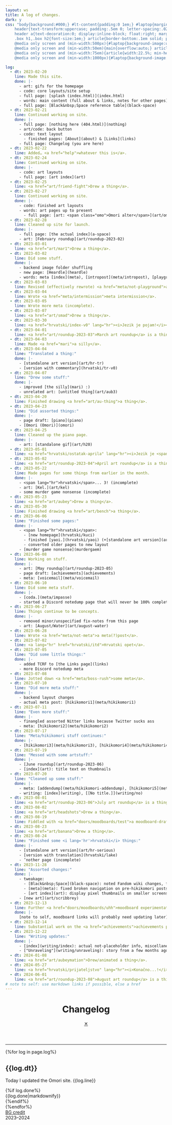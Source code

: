 ```yaml
---
layout: ws
title: A log of changes.
dark: y
css: "body{background:#000;} #lt-content{padding:0 1em;} #laptop{margin:1em auto; border:.5em #000 solid; box-shadow:0 0 0 .15em #808080; background:url(assets/img/bg-wall-500.png) no-repeat fixed center; background-size:cover;} hr{border:0; height:.1em; background:#fff; margin:0 -1em;} .box{margin:1em;} #bar{background:#bfbfbf; border-top:.1em #efefef solid; font-family:monospace; text-transform:uppercase;} .lt-box{display:inline-block; margin:.25em; padding:.25em .5em; border:.1em #808080 solid;} #bar a{text-decoration:none; font-weight:bold;} #bar a:focus,#bar a:hover,#bar a:active{color:initial; background:#808080; border-color:#404040;} .lt-box:last-child{float:right; cursor:default; border-color:#dfdfdf;}
	header{text-transform:uppercase; padding:.5em 0; letter-spacing:.025em;}
	header a{text-decoration:0; display:inline-block; float:right; margin-top:-1.5em; margin-right:-.75em; padding:0 .35em; border:.1em #fff solid;} header a:hover,header a:focus,header a:active{color:red; border-color:inherit; background:#fff;}
	.box h1,.box h2{font-size:1em;} article{border-bottom:.1em solid; padding:.5em 0;} article:last-of-type{border:0;} .box h2{color:inherit;} p span{display:inline-block;} .done{font-size:.85em; margin-top:-1em;} .box li>ul{margin-bottom:0;}
	@media only screen and (min-width:500px){#laptop{background-image:url(assets/img/bg-wall-1000.png);}}
	@media only screen and (min-width:50em){main{overflow:auto;} article{width:47.5%; float:left; margin-right:2.5%;} @supports (display:flex){main{display:flex; flex-wrap:wrap;} article{margin:0;}  article:nth-child(odd){margin-right:2.5%;} article:nth-child(even){margin-left:2.5%;}}}
	@media only screen and (min-width:75em){article{width:22.5%; min-height:20em;} /*https://stackoverflow.com/questions/4844456/is-it-possible-to-select-the-last-n-items-with-nth-child*/ article:nth-last-child(-n+4){border-bottom:0;} @supports (display:flex){article{min-height:auto; width:23.5%;} article:nth-child(odd){margin-right:0;} article:nth-child(even){margin-left:0;} article{margin-right:1.5% !important;}}
	@media only screen and (min-width:1000px){#laptop{background-image:url(assets/img/bg-wall-2000.png); max-width:1500px;}"

log:
  - dt: 2023-02-20
    line: Made this site.
    done: |-
      - art: gifs for the homepage
      - code: core layouts/site setup
      - full page: [splash (index.html)](index.html)
      - words: main content (full about & links, notes for other pages)
      - full page: [Black&nbsp;Space reference table](black-space)
  - dt: 2023-02-21
    line: Continued working on site.
    done: |-
      - full page: [nothing here (404.html)](nothing)
      - art/code: back button
      - code: text layout
        - finished pages: [About](about) & [Links](links)
      - full page: Changelog (you are here)
  - dt: 2023-02-22
    line: Added… <a href="help">whatever this is</a>.
  - dt: 2023-02-24
    line: Continued working on site.
    done: |-
      - code: art layouts
      - full page: [art index](art)
  - dt: 2023-02-25
    line: <a href="art/friend-fight">Drew a thing</a>.
  - dt: 2023-02-27
    line: Continued working on site.
    done: |-
      - code: finished art layouts
      - words: art pages up to present
        - full page: [art: <span class="omo">Omori alter</span>](art/omori-alter)
  - dt: 2023-02-28
    line: Cleaned up site for launch.
    done: |-
      - full page: [the actual index](a-space)
      - art: [February roundup](art/roundup-2023-02)
  - dt: 2023-03-01
    line: <a href="art/mar1">Drew a thing</a>.
  - dt: 2023-03-02
    line: Did some stuff.
    done: |-
      - backend image folder shuffling
      - new page: [Heardle](heardle)
      - words: meta [index](meta), [intropost](meta/intropost), [playground](meta/playground), [not-playground](meta/not-playground)
  - dt: 2023-03-03
    line: Revised (effectively rewrote) <a href="meta/not-playground">a post from yesterday</a>.
  - dt: 2023-03-04
    line: Wrote <a href="meta/intermission">meta intermission</a>.
  - dt: 2023-03-05
    line: Wrote more meta (incomplete).
  - dt: 2023-03-07
    line: <a href="art/smad">Drew a thing</a>.
  - dt: 2023-03-30
    line: <a href="hrvatski/index-v0" lang="hr"><i>Jezik je pojam!</i></a>
  - dt: 2023-04-01
    line: <a href="art/roundup-2023-03">March art roundup</a> is a thing.
  - dt: 2023-04-03
    line: Made <a href="mari">a silly</a>.
  - dt: 2023-04-04
    line: "Translated a thing:"
    done: |-
      - [standalone art version](art/hr-tr)
      - [version with commentary](hrvatski/tr-v0)
  - dt: 2023-04-07
    line: "Drew some stuff:"
    done: |-
      - improved [the silly](mari) :)
      - unrelated art: [untitled thing](art/aub3)
  - dt: 2023-04-20
    line: Finished drawing <a href="art/au-thing">a thing</a>.
  - dt: 2023-04-23
    line: "Did assorted things:"
    done: |-
      - page draft: [piano](piano)
      - [Omori (Omori)](omori)
  - dt: 2023-04-25
    line: Cleaned up the piano page.
    done: |-
      - art: [standalone gif](art/h20)
  - dt: 2023-05-01
    line: <a href="hrvatski/ostatak-aprila" lang="hr"><i>Jezik je <span lang="en">(still)</span> pojam!</i></a>
  - dt: 2023-05-02
    line: <a href="art/roundup-2023-04">April art roundup</a> is a thing.
  - dt: 2023-05-22
    line: Made pages for some things from earlier in the month.
    done: |-
      - <span lang="hr">hrvatski</span>... 3! (incomplete)
      - art: [Kel.](art/kel)
      - some murder game nonsense (incomplete)
  - dt: 2023-05-23
    line: <a href="art/aubey">Drew a thing</a>.
  - dt: 2023-05-30
    line: Finished drawing <a href="art/bench">a thing</a>.
  - dt: 2023-06-06
    line: "Finished some pages:"
    done: |-
      - <span lang="hr">hrvatski</span>:
        - [new homepage](hrvatski/kuci)
        - finished [yaoi.](hrvatski/yaoi) (+[standalone art version](art/hr-yaoi))
        - converted older pages to new layout
      - [murder game nonsense](murdergaem)
  - dt: 2023-06-08
    line: Working on stuff.
    done: |-
      - art: [May roundup](art/roundup-2023-05)
      - page draft: [achievements](achievements)
      - meta: [voicemail](meta/voicemail)
  - dt: 2023-06-10
    line: Did some meta stuff.
    done: |-
      - [coda.](meta/impasse)
      - started a Discord notedump page that will never be 100% complete
  - dt: 2023-06-27
    line: Things continue to be concepts.
    done: |-
      - removed minor/unspecified fix-notes from this page
      - art: [August/Water](art/august-water)
  - dt: 2023-06-28
    line: Wrote <a href="meta/not-meta">a meta(?)post</a>.
  - dt: 2023-07-02
    line: <a lang="hr" href="hrvatski/itd">Hrvatski opet</a>.
  - dt: 2023-07-05
    line: "Did some little things:"
    done: |-
      - added TCRF to [the Links page](links)
      - more Discord notedump meta
  - dt: 2023-07-08
    line: Jotted down <a href="meta/boss-rush">some meta</a>.
  - dt: 2023-07-10
    line: "Did more meta stuff:"
    done: |-
      - backend layout changes
      - actual meta post: [hikikomori1](meta/hikikomori1)
  - dt: 2023-07-11
    line: "Even more stuff:"
    done: |-
      - finangled assorted Nitter links because Twitter sucks ass
      - meta: [hikikomori2](meta/hikikomori2)
  - dt: 2023-07-17
    line: "Meta/hikikomori stuff continues:"
    done: |-
      - [hikikomori3](meta/hikikomori3), [hikikomori4](meta/hikikomori4)
  - dt: 2023-07-19
    line: "Messed with some artstuff:"
    done: |-
      - [June roundup](art/roundup-2023-06)
      - [index](art): title text on thumbnails
  - dt: 2023-07-20
    line: "Cleaned up some stuff:"
    done: |-
      - meta: [addendump](meta/hikikomori-addendump), [hikikomori5](meta/hikikomori5)
      - writing: [index](writing), [[No title.]](writing/no)
  - dt: 2023-08-01
    line: <a href="art/roundup-2023-06">July art roundup</a> is a thing.
  - dt: 2023-08-02
    line: <a href="art/headshots">Drew a thing</a>.
  - dt: 2023-08-19
    line: Fiddled with <a href="doors/moodboards/test">a moodboard-draft</a>.
  - dt: 2023-08-23
    line: <a href="art/banana">Drew a thing</a>.
  - dt: 2023-08-24
    line: "Finished some <i lang='hr'>hrvatski</i> things:"
    done: |-
      - [standalone art version](art/hr-serious)
      - [version with translation](hrvatski/lake)
      - ’nother page (incomplete)
  - dt: 2023-11-28
    line: "Assorted changes:"
    done: |-
      - tweakage:
        - [Black&nbsp;Space](black-space): noted Fandom wiki changes, fixed broken images
        - [meta](meta): fixed broken navigation on pre-hikikomori posts
        - [art index](art): display pixel thumbnails on smaller screens
      - [new art](art/scribbrey)
  - dt: 2023-12-13
    line: Further <a href="doors/moodboards/uhh">moodboard experimentation</a>.
    done: |-
      [note to self, moodboard links will probably need updating later]
  - dt: 2023-12-14
    line: Substantial work on the <a href="achievements">achievements page</a> (still unfinished).
  - dt: 2023-12-22
    line: "Writing updates:"
    done: |-
      - [index](writing/index): actual not-placeholder info, miscellaneous tweakage
      - ["Unraveling"](writing/unraveling): story from a few months ago
  - dt: 2024-01-08
    line: <a href="art/aubeymation">Drew/animated a thing</a>.
  - dt: 2024-05-27
    line: <a href="hrvatski/prijateljstvo" lang="hr"><i>Konačno...!</i></a>
  - dt: 2024-06-01
    line: <a href="art/roundup-2023-08">August art roundup</a> is a thing.
# note to self: use markdown links if possible, else a href
---
```

<div id="lt-content"><div id="laptop">
	<div class="box">
		<header><h1>Changelog</h1><a href="a-space">✕</a></header>
		<hr>
		<main>{%for log in page.log%}<article><h2>{{log.dt}}</h2><p><span>Today I updated the <span class="omo">Omori</span> site.</span> <span>{{log.line}}</span></p>{%if log.done%}<div class="done">{{log.done|markdownify}}</div>{%endif%}</article>{%endfor%}</main>
	</div><div id="bar">
		<a href="https://unsplash.com/photos/4Zaq5xY5M_c" class="lt-box">BG credit</a>
		<div class="lt-box">2023–2024</div>
</div><!--/#bar--></div></div>
